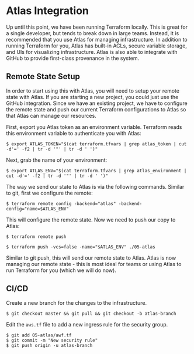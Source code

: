 Atlas Integration
=================
Up until this point, we have been running Terraform locally. This is great for a single developer, but tends to break down in large teams. Instead, it is recommended that you use Atlas for managing infrastructure. In addition to running Terraform for you, Atlas has built-in ACLs, secure variable storage, and UIs for visualizing infrastructure. Atlas is also able to integrate with GitHub to provide first-class provenance in the system.

Remote State Setup
------------------

In order to start using this with Atlas, you will need to setup your remote state with Atlas. If you are starting a new project, you could just use the GitHub integration. Since we have an existing project, we have to configure the remote state and push our current Terraform configurations to Atlas so that Atlas can manage our resources.

First, export you Atlas token as an environment variable. Terraform reads this environment variable to authenticate you with Atlas:
```
$ export ATLAS_TOKEN="$(cat terraform.tfvars | grep atlas_token | cut -d'=' -f2 | tr -d '"' | tr -d ' ')"
```

Next, grab the name of your environment:
```
$ export ATLAS_ENV="$(cat terraform.tfvars | grep atlas_environment | cut -d'=' -f2 | tr -d '"' | tr -d ' ')"
```

The way we send our state to Atlas is via the following commands. Similar to git, first we configure the remote:
```
$ terraform remote config -backend="atlas" -backend-config="name=$ATLAS_ENV"
```

This will configure the remote state. Now we need to push our copy to Atlas:
```
$ terraform remote push

$ terraform push -vcs=false -name="$ATLAS_ENV" ./05-atlas
```

Similar to git push, this will send our remote state to Atlas. Atlas is now managing our remote state - this is most ideal for teams or using Atlas to run Terraform for you (which we will do now).

CI/CD
-----

Create a new branch for the changes to the infrastructure.

```
$ git checkout master && git pull && git checkout -b atlas-branch
```

Edit the `aws.tf` file to add a new ingress rule for the security group.

```
$ git add 05-atlas/awf.tf
$ git commit -m "New security rule"
$ git push origin -u atlas-branch
```
